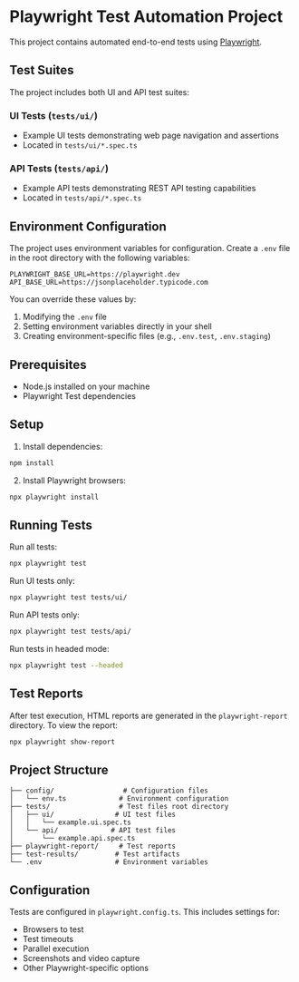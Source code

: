 # Playwright Test Automation Project

This project contains automated end-to-end tests using [Playwright](https://playwright.dev/).

## Test Suites

The project includes both UI and API test suites:

### UI Tests (`tests/ui/`)
- Example UI tests demonstrating web page navigation and assertions
- Located in `tests/ui/*.spec.ts`

### API Tests (`tests/api/`)
- Example API tests demonstrating REST API testing capabilities
- Located in `tests/api/*.spec.ts`

## Environment Configuration

The project uses environment variables for configuration. Create a `.env` file in the root directory with the following variables:

```properties
PLAYWRIGHT_BASE_URL=https://playwright.dev
API_BASE_URL=https://jsonplaceholder.typicode.com
```

You can override these values by:
1. Modifying the `.env` file
2. Setting environment variables directly in your shell
3. Creating environment-specific files (e.g., `.env.test`, `.env.staging`)

## Prerequisites

- Node.js installed on your machine
- Playwright Test dependencies

## Setup

1. Install dependencies:
```bash
npm install
```

2. Install Playwright browsers:
```bash
npx playwright install
```

## Running Tests

Run all tests:
```bash
npx playwright test
```

Run UI tests only:
```bash
npx playwright test tests/ui/
```

Run API tests only:
```bash
npx playwright test tests/api/
```

Run tests in headed mode:
```bash
npx playwright test --headed
```

## Test Reports

After test execution, HTML reports are generated in the `playwright-report` directory. To view the report:
```bash
npx playwright show-report
```

## Project Structure

```
├── config/                 # Configuration files
│   └── env.ts             # Environment configuration
├── tests/                 # Test files root directory
│   ├── ui/               # UI test files
│   │   └── example.ui.spec.ts
│   └── api/             # API test files
│       └── example.api.spec.ts
├── playwright-report/     # Test reports
├── test-results/         # Test artifacts
└── .env                  # Environment variables
```

## Configuration

Tests are configured in `playwright.config.ts`. This includes settings for:
- Browsers to test
- Test timeouts
- Parallel execution
- Screenshots and video capture
- Other Playwright-specific options